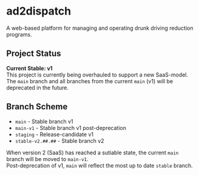 # ad2dispatch

A web-based platform for managing and operating drunk driving reduction programs.

## Project Status

**Current Stable: v1**</br>
This project is currently being overhauled to support a new SaaS-model.</br>
The `main` branch and all branches from the current `main` (v1) will be deprecated in the future.

## Branch Scheme

- `main` - Stable branch v1
- `main-v1` - Stable branch v1 post-deprecation
- `staging` - Release-candidate v1
- `stable-v2.##.##` - Stable branch v2

When version 2 (SaaS) has reached a sutiable state, the current `main` branch will be moved to `main-v1`.</br>
Post-deprecation of v1, `main` will reflect the most up to date `stable` branch.
